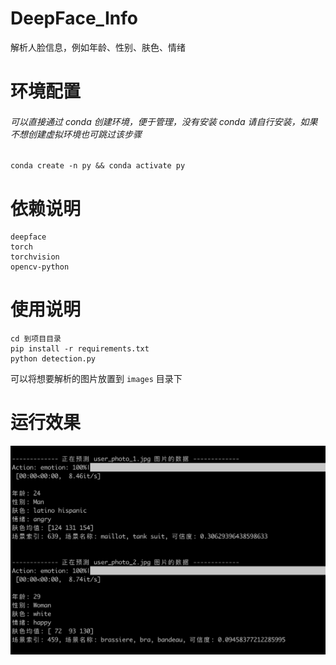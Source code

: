 # DeepFace_Info
解析人脸信息，例如年龄、性别、肤色、情绪

# 环境配置

###### 可以直接通过 conda 创建环境，便于管理，没有安装 conda 请自行安装，如果不想创建虚拟环境也可跳过该步骤
 ```
 conda create -n py && conda activate py
 ```
 # 依赖说明
 ```
deepface
torch 
torchvision
opencv-python
 ```

# 使用说明

```
cd 到项目目录
pip install -r requirements.txt
python detection.py
```
可以将想要解析的图片放置到 `images` 目录下

# 运行效果

![image](./demo.png)
